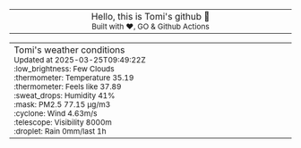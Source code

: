 
<div align="center">
<table>
<tbody>
<td align="center">
<img width="2000" height="0"><br>
Hello, this is Tomi's github 👋<br>
<sup>Built with ❤️, GO & Github Actions</sup><br>
<img width="2000" height="0">
</td>
</tbody>
</table>
</div>
<table>
<tbody>
<td align="left">
<img width="2000" height="0"><br>
Tomi's weather conditions<br>
<sup>Updated at 2025-03-25T09:49:22Z</sup><br>
<sup>:low_brightness: Few Clouds</sup><br>
<sup>:thermometer: Temperature 35.19 </sup><br>
<sup>:thermometer: Feels like 37.89</sup><br>
<sup>:sweat_drops: Humidity 41%</sup><br>
<sup>:mask: PM2.5 77.15 μg/m3</sup><br>
<sup>:cyclone: Wind 4.63m/s </sup><br>
<sup>:telescope: Visibility 8000m </sup><br>
<sup>:droplet: Rain 0mm/last 1h </sup><br>
<img width="2000" height="0">
</td>
<td align="left">
<img width="2000" height="0"><br>
<br>
<img width="2000" height="0">
</td>
</tbody>
</table>
</div>
    